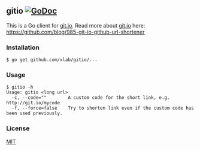 ## gitio [![GoDoc](https://godoc.org/github.com/xlab/gitio?status.svg)](https://godoc.org/github.com/xlab/gitio)

This is a Go client for [git.io].
Read more about [git.io] here: https://github.com/blog/985-git-io-github-url-shortener

[git.io]: http://git.io

### Installation
```
$ go get github.com/xlab/gitio/...
```

### Usage
```
$ gitio -h
Usage: gitio <long url>
  -c, --code=""        A custom code for the short link, e.g. http://git.io/mycode
  -f, --force=false    Try to shorten link even if the custom code has been used previously.
```

### License

[MIT](http://xlab.mit-license.org)
